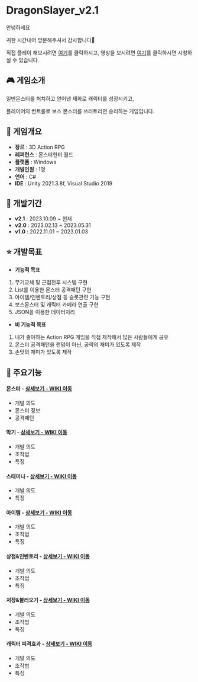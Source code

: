 # DragonSlayer_v2.1
안녕하세요

귀한 시간내어 방문해주셔서 감사합니다🙏

직접 플레이 해보시려면 [여기](https://drive.google.com/file/d/1smWfNsNpbCK6CdtonWhsx04_Z-4trUZN/view?usp=sharing)를 클릭하시고, 영상을 보시려면 [여기](https://youtu.be/CXb5t8PhBtA)를 클릭하시면 시청하실 수 있습니다.

## 🎮 게임소개
일반몬스터를 처치하고 얻어낸 재화로 캐릭터를 성장시키고, 

플레이어의 컨트롤로 보스 몬스터를 쓰러트리면 승리하는 게임입니다.

## 📜 게임개요
- __장르__ : 3D Action RPG
- __레퍼런스__ : 몬스터헌터 월드
- __플랫폼__ : Windows
- __개발인원__ : 1명
- __언어__ : C#
- __IDE__ : Unity 2021.3.8f, Visual Studio 2019

## 📆 개발기간
- __v2.1__ : 2023.10.09 ~ 현재
- __v2.0__ : 2023.02.13 ~ 2023.05.31
- __v1.0__ : 2022.11.01 ~ 2023.01.03

## ⭐ 개발목표
- __기능적 목표__
1. 무기교체 및 근접전투 시스템 구현
2. List를 이용한 몬스터 공격패턴 구현
3. 아이템/인벤토리/상점 등 슬롯관련 기능 구현
4. 보스몬스터 및 캐릭터 카메라 연출 구현
5. JSON을 이용한 데이터처리

- __비 기능적 목표__
1. 내가 좋아하는 Action RPG 게임을 직접 제작해서 많은 사람들에게 공유
2. 몬스터 공격패턴을 랜덤이 아닌, 공략의 재미가 있도록 제작
3. 손맛의 재미가 있도록 제작


## 📌 주요기능
#### 몬스터 - <a href="https://github.com/beomee/DragonSlayer_v2.1/wiki/%EC%A3%BC%EC%9A%94-%EA%B8%B0%EB%8A%A5-%EC%86%8C%EA%B0%9C(%EB%AA%AC%EC%8A%A4%ED%84%B0)" >상세보기 - WIKI 이동</a>
- 개발 의도
- 몬스터 정보
- 공격패턴
#### 막기 - <a href="https://github.com/beomee/DragonSlayer_v2.1/wiki/%EC%A3%BC%EC%9A%94-%EA%B8%B0%EB%8A%A5-%EC%86%8C%EA%B0%9C(%EB%A7%89%EA%B8%B0)" >상세보기 - WIKI 이동</a>
- 개발 의도
- 조작법
- 특징
#### 스태미나 - <a href="https://github.com/beomee/DragonSlayer_v2.1/wiki/%EC%A3%BC%EC%9A%94-%EA%B8%B0%EB%8A%A5-%EC%86%8C%EA%B0%9C(%EC%8A%A4%ED%83%9C%EB%AF%B8%EB%82%98)" >상세보기 - WIKI 이동</a>
- 개발 의도
- 특징
#### 아이템 - <a href="https://github.com/beomee/DragonSlayer_v2.1/wiki/%EC%A3%BC%EC%9A%94-%EA%B8%B0%EB%8A%A5-%EC%86%8C%EA%B0%9C(%EB%A7%89%EA%B8%B0)" >상세보기 - WIKI 이동</a>
- 개발 의도
- 조작법
- 특징
#### 상점&인벤토리 - <a href="https://github.com/beomee/DragonSlayer_v2.1/wiki/%EC%A3%BC%EC%9A%94-%EA%B8%B0%EB%8A%A5-%EC%86%8C%EA%B0%9C(%EB%A7%89%EA%B8%B0)" >상세보기 - WIKI 이동</a>
- 개발 의도
- 조작법
- 특징
#### 저장&불러오기 - <a href="https://github.com/beomee/DragonSlayer_v2.1/wiki/%EC%A3%BC%EC%9A%94-%EA%B8%B0%EB%8A%A5-%EC%86%8C%EA%B0%9C(%EB%A7%89%EA%B8%B0)" >상세보기 - WIKI 이동</a>
- 개발 의도
- 조작법
- 특징
#### 캐릭터 피격효과 - <a href="https://github.com/beomee/DragonSlayer_v2.1/wiki/%EC%A3%BC%EC%9A%94-%EA%B8%B0%EB%8A%A5-%EC%86%8C%EA%B0%9C(%EB%A7%89%EA%B8%B0)" >상세보기 - WIKI 이동</a>
- 개발 의도
- 조작법
- 특징
